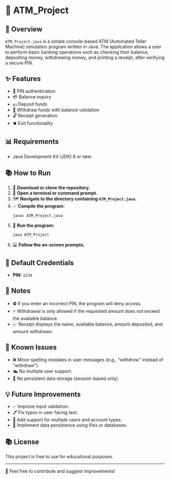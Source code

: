 # 🏦 ATM_Project

## 📄 Overview
`ATM_Project.java` is a simple console-based ATM (Automated Teller Machine) simulation program written in Java. The application allows a user to perform basic banking operations such as checking their balance, depositing money, withdrawing money, and printing a receipt, after verifying a secure PIN.

## ✨ Features
- 🔐 PIN authentication
- 💳 Balance inquiry
- 💵 Deposit funds
- 💸 Withdraw funds with balance validation
- 🔓 Receipt generation
- ⏹️ Exit functionality

## 📊 Requirements
- Java Development Kit (JDK) 8 or later

## 📚 How to Run
1. 📂 **Download or clone the repository.**
2. 🚷 **Open a terminal or command prompt.**
3. 🗺️ **Navigate to the directory containing `ATM_Project.java`.**
4. ✅ **Compile the program:**
   ```bash
   javac ATM_Project.java
   ```
5. 🔄 **Run the program:**
   ```bash
   java ATM_Project
   ```
6. 💻 **Follow the on-screen prompts.**

## 🔑 Default Credentials
- **PIN:** `1234`

## 🔹 Notes
- ⛔️ If you enter an incorrect PIN, the program will deny access.
- ⚡️ Withdrawal is only allowed if the requested amount does not exceed the available balance.
- 📈 Receipt displays the name, available balance, amount deposited, and amount withdrawn.

## 🔎 Known Issues
- ❌ Minor spelling mistakes in user messages (e.g., "withdrow" instead of "withdraw").
- 🛳️ No multiple user support.
- 🔢 No persistent data storage (session-based only).

## 💡 Future Improvements
- ✅ Improve input validation.
- 🖊️ Fix typos in user-facing text.
- 👥 Add support for multiple users and account types.
- 🔧 Implement data persistence using files or databases.

## 📚 License
This project is free to use for educational purposes.

---

📢 Feel free to contribute and suggest improvements!
